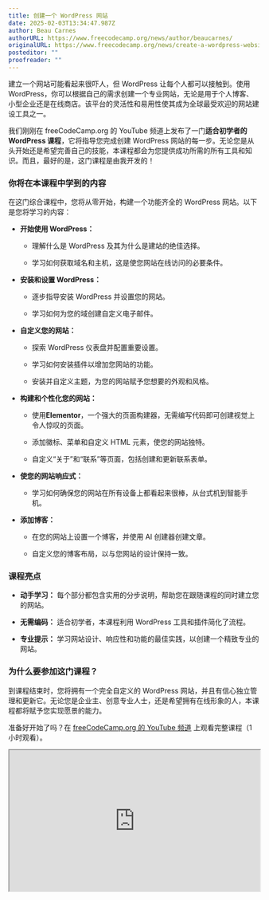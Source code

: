 ```yaml
---
title: 创建一个 WordPress 网站
date: 2025-02-03T13:34:47.987Z
author: Beau Carnes
authorURL: https://www.freecodecamp.org/news/author/beaucarnes/
originalURL: https://www.freecodecamp.org/news/create-a-wordpress-website/
posteditor: ""
proofreader: ""
---
```


建立一个网站可能看起来很吓人，但 WordPress 让每个人都可以接触到。使用 WordPress，你可以根据自己的需求创建一个专业网站，无论是用于个人博客、小型企业还是在线商店。该平台的灵活性和易用性使其成为全球最受欢迎的网站建设工具之一。

我们刚刚在 freeCodeCamp.org 的 YouTube 频道上发布了一门**适合初学者的 WordPress 课程**，它将指导您完成创建 WordPress 网站的每一步。无论您是从头开始还是希望完善自己的技能，本课程都会为您提供成功所需的所有工具和知识。而且，最好的是，这门课程是由我开发的！

### 你将在本课程中学到的内容

在这门综合课程中，您将从零开始，构建一个功能齐全的 WordPress 网站。以下是您将学习的内容：

- **开始使用 WordPress：**
    
    - 理解什么是 WordPress 及其为什么是建站的绝佳选择。
    
    - 学习如何获取域名和主机，这是使您网站在线访问的必要条件。
        
- **安装和设置 WordPress：**
    
    - 逐步指导安装 WordPress 并设置您的网站。
    
    - 学习如何为您的域创建自定义电子邮件。
        
- **自定义您的网站：**
    
    - 探索 WordPress 仪表盘并配置重要设置。
    
    - 学习如何安装插件以增加您网站的功能。
    
    - 安装并自定义主题，为您的网站赋予您想要的外观和风格。
        
- **构建和个性化您的网站：**
    
    - 使用**Elementor**，一个强大的页面构建器，无需编写代码即可创建视觉上令人惊叹的页面。
    
    - 添加徽标、菜单和自定义 HTML 元素，使您的网站独特。
    
    - 自定义“关于”和“联系”等页面，包括创建和更新联系表单。
        
- **使您的网站响应式：**
    
    - 学习如何确保您的网站在所有设备上都看起来很棒，从台式机到智能手机。
    
- **添加博客：**
    
    - 在您的网站上设置一个博客，并使用 AI 创建器创建文章。
    
    - 自定义您的博客布局，以与您网站的设计保持一致。
        

### 课程亮点

- **动手学习：** 每个部分都包含实用的分步说明，帮助您在跟随课程的同时建立您的网站。
    
- **无需编码：** 适合初学者，本课程利用 WordPress 工具和插件简化了流程。
    
- **专业提示：** 学习网站设计、响应性和功能的最佳实践，以创建一个精致专业的网站。
    

### 为什么要参加这门课程？

到课程结束时，您将拥有一个完全自定义的 WordPress 网站，并且有信心独立管理和更新它。无论您是企业主、创意专业人士，还是希望拥有在线形象的人，本课程都将赋予您实现愿景的能力。

准备好开始了吗？在 [freeCodeCamp.org 的 YouTube 频道][1] 上观看完整课程（1 小时观看）。

<iframe width="560" height="315" src="https://www.youtube.com/embed/R4v_7hh4Yys" style="aspect-ratio: 16 / 9; width: 100%; height: auto;" title="YouTube video player" allow="accelerometer; autoplay; clipboard-write; encrypted-media; gyroscope; picture-in-picture; web-share" referrerpolicy="strict-origin-when-cross-origin" allowfullscreen="" loading="lazy"></iframe>

[1]: https://youtu.be/R4v_7hh4Yys
```

